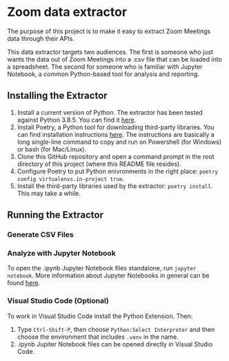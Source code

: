 # Zoom data extractor

The purpose of this project is to make it easy to extract
Zoom Meetings data through their APIs.

This data extractor targets two audiences.  The first is
someone who just wants the data out of Zoom Meetings into a
.csv file that can be loaded into a spreadsheet.  The second
for someone who is familiar with Jupyter Notebook, a common
Python-based tool for analysis and reporting.

## Installing the Extractor

1. Install a current version of Python.  The extractor has
   been tested against Python 3.8.5.  You can find it
   [here](https://www.python.org/downloads/).
1. Install Poetry, a Python tool for downloading third-party
   libraries.  You can find installation instructions
   [here](https://python-poetry.org/docs/#installation). The
   instructions are basically a long single-line command to
   copy and run on Powershell (for Windows) or bash (for
   Mac/Linux).
1. Clone this GitHub repository and open a command prompt in
   the root directory of this project (where this README file
   resides).
1. Configure Poetry to put Python enivronments in the right place: `poetry
   config virtualenvs.in-project true`.
1. Install the third-party libraries used by the extractor:
   `poetry install`. This may take a while.

## Running the Extractor

### Generate CSV Files

### Analyze with Jupyter Notebook

To open the .ipynb Jupyter Notebook files standalone, run
`jupyter notebook`.  More information about Jupyter Notebooks
in general can be found
[here](https://jupyter-notebook.readthedocs.io/en/stable/notebook.html).

### Visual Studio Code (Optional)

To work in Visual Studio Code install the Python Extension.
Then:
1. Type `Ctrl-Shift-P`, then
   choose `Python:Select Interpreter` and then choose the
   environment that includes `.venv` in the name.
1. .ipynb Jupiter Notebook files can be opened directly in
Visual Studio Code.
